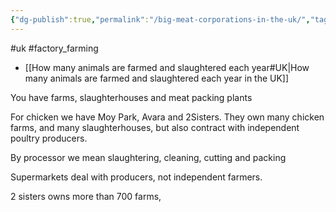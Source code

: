 ```yaml
---
{"dg-publish":true,"permalink":"/big-meat-corporations-in-the-uk/","tags":["#uk","#factory_farming"],"created":"2025-10-23T17:42:47.631+01:00","updated":"2025-10-23T18:06:08.728+01:00"}
---
```


#uk #factory_farming 

- [[How many animals are farmed and slaughtered each year#UK\|How many animals are farmed and slaughtered each year in the UK]]

You have farms, slaughterhouses and meat packing plants

For chicken we have Moy Park, Avara and 2Sisters. They own many chicken farms, and many slaughterhouses, but also contract with independent poultry producers.

By processor we mean slaughtering, cleaning, cutting and packing

Supermarkets deal with producers, not independent farmers.

2 sisters owns more than 700 farms, 


